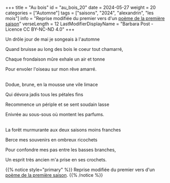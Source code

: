 +++
title = "Au bois"
id = "au_bois_20"
date = 2024-05-27
weight = 20
categories = ["Automne"]
tags = ["saisons", "2024", "alexandrin", "les mois"]
info = "Reprise modifiée du premier vers d'un [poème de la première saison](../1_premiere_saison/automne)"
verseLength = 12
LastModifierDisplayName = "Barbara Post - Licence CC BY-NC-ND 4.0"
+++

Un drôle jour de mai je songeais à l'automne

Quand bruisse au long des bois le coeur tout chamarré,

Chaque frondaison mûre exhale un air et tonne

Pour envoler l'oiseau sur mon rêve amarré.

 \
Dodue, brune, en la mousse une vile limace

Qui dévora jadis tous les pétales fins

Recommence un périple et se sent soudain lasse

Enivrée au sous-sous où montent les parfums.

 \
La forêt murmurante aux deux saisons moins franches

Berce mes souvenirs en ombreux ricochets

Pour confondre mes pas entre les basses branches,

Un esprit très ancien m'a prise en ses crochets.

{{% notice style="primary" %}}
Reprise modifiée du premier vers d'un [poème de la première saison](../1_premiere_saison/automne).
{{% /notice %}}
